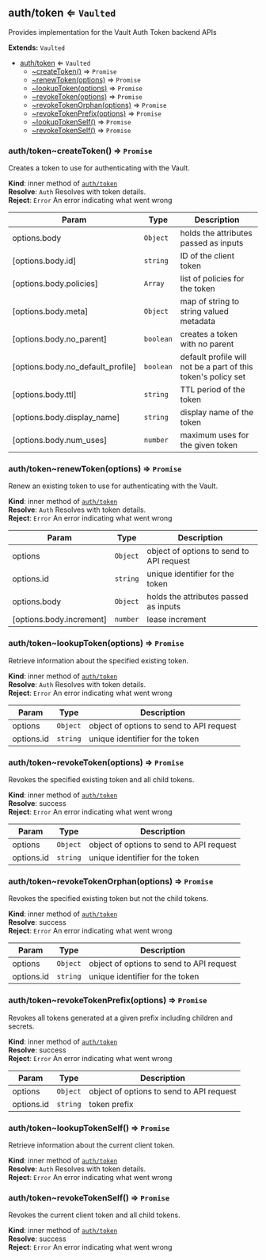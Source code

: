 <a name="module_auth/token"></a>
## auth/token ⇐ <code>Vaulted</code>
Provides implementation for the Vault Auth Token backend APIs

**Extends:** <code>Vaulted</code>  

* [auth/token](#module_auth/token) ⇐ <code>Vaulted</code>
    * [~createToken()](#module_auth/token..createToken) ⇒ <code>Promise</code>
    * [~renewToken(options)](#module_auth/token..renewToken) ⇒ <code>Promise</code>
    * [~lookupToken(options)](#module_auth/token..lookupToken) ⇒ <code>Promise</code>
    * [~revokeToken(options)](#module_auth/token..revokeToken) ⇒ <code>Promise</code>
    * [~revokeTokenOrphan(options)](#module_auth/token..revokeTokenOrphan) ⇒ <code>Promise</code>
    * [~revokeTokenPrefix(options)](#module_auth/token..revokeTokenPrefix) ⇒ <code>Promise</code>
    * [~lookupTokenSelf()](#module_auth/token..lookupTokenSelf) ⇒ <code>Promise</code>
    * [~revokeTokenSelf()](#module_auth/token..revokeTokenSelf) ⇒ <code>Promise</code>

<a name="module_auth/token..createToken"></a>
### auth/token~createToken() ⇒ <code>Promise</code>
Creates a token to use for authenticating with the Vault.

**Kind**: inner method of <code>[auth/token](#module_auth/token)</code>  
**Resolve**: <code>Auth</code> Resolves with token details.  
**Reject**: <code>Error</code> An error indicating what went wrong  

| Param | Type | Description |
| --- | --- | --- |
| options.body | <code>Object</code> | holds the attributes passed as inputs |
| [options.body.id] | <code>string</code> | ID of the client token |
| [options.body.policies] | <code>Array</code> | list of policies for the token |
| [options.body.meta] | <code>Object</code> | map of string to string valued metadata |
| [options.body.no_parent] | <code>boolean</code> | creates a token with no parent |
| [options.body.no_default_profile] | <code>boolean</code> | default profile will not be a part of this token's policy set |
| [options.body.ttl] | <code>string</code> | TTL period of the token |
| [options.body.display_name] | <code>string</code> | display name of the token |
| [options.body.num_uses] | <code>number</code> | maximum uses for the given token |

<a name="module_auth/token..renewToken"></a>
### auth/token~renewToken(options) ⇒ <code>Promise</code>
Renew an existing token to use for authenticating with the Vault.

**Kind**: inner method of <code>[auth/token](#module_auth/token)</code>  
**Resolve**: <code>Auth</code> Resolves with token details.  
**Reject**: <code>Error</code> An error indicating what went wrong  

| Param | Type | Description |
| --- | --- | --- |
| options | <code>Object</code> | object of options to send to API request |
| options.id | <code>string</code> | unique identifier for the token |
| options.body | <code>Object</code> | holds the attributes passed as inputs |
| [options.body.increment] | <code>number</code> | lease increment |

<a name="module_auth/token..lookupToken"></a>
### auth/token~lookupToken(options) ⇒ <code>Promise</code>
Retrieve information about the specified existing token.

**Kind**: inner method of <code>[auth/token](#module_auth/token)</code>  
**Resolve**: <code>Auth</code> Resolves with token details.  
**Reject**: <code>Error</code> An error indicating what went wrong  

| Param | Type | Description |
| --- | --- | --- |
| options | <code>Object</code> | object of options to send to API request |
| options.id | <code>string</code> | unique identifier for the token |

<a name="module_auth/token..revokeToken"></a>
### auth/token~revokeToken(options) ⇒ <code>Promise</code>
Revokes the specified existing token and all child tokens.

**Kind**: inner method of <code>[auth/token](#module_auth/token)</code>  
**Resolve**: success  
**Reject**: <code>Error</code> An error indicating what went wrong  

| Param | Type | Description |
| --- | --- | --- |
| options | <code>Object</code> | object of options to send to API request |
| options.id | <code>string</code> | unique identifier for the token |

<a name="module_auth/token..revokeTokenOrphan"></a>
### auth/token~revokeTokenOrphan(options) ⇒ <code>Promise</code>
Revokes the specified existing token but not the child tokens.

**Kind**: inner method of <code>[auth/token](#module_auth/token)</code>  
**Resolve**: success  
**Reject**: <code>Error</code> An error indicating what went wrong  

| Param | Type | Description |
| --- | --- | --- |
| options | <code>Object</code> | object of options to send to API request |
| options.id | <code>string</code> | unique identifier for the token |

<a name="module_auth/token..revokeTokenPrefix"></a>
### auth/token~revokeTokenPrefix(options) ⇒ <code>Promise</code>
Revokes all tokens generated at a given prefix including children and secrets.

**Kind**: inner method of <code>[auth/token](#module_auth/token)</code>  
**Resolve**: success  
**Reject**: <code>Error</code> An error indicating what went wrong  

| Param | Type | Description |
| --- | --- | --- |
| options | <code>Object</code> | object of options to send to API request |
| options.id | <code>string</code> | token prefix |

<a name="module_auth/token..lookupTokenSelf"></a>
### auth/token~lookupTokenSelf() ⇒ <code>Promise</code>
Retrieve information about the current client token.

**Kind**: inner method of <code>[auth/token](#module_auth/token)</code>  
**Resolve**: <code>Auth</code> Resolves with token details.  
**Reject**: <code>Error</code> An error indicating what went wrong  
<a name="module_auth/token..revokeTokenSelf"></a>
### auth/token~revokeTokenSelf() ⇒ <code>Promise</code>
Revokes the current client token and all child tokens.

**Kind**: inner method of <code>[auth/token](#module_auth/token)</code>  
**Resolve**: success  
**Reject**: <code>Error</code> An error indicating what went wrong  
